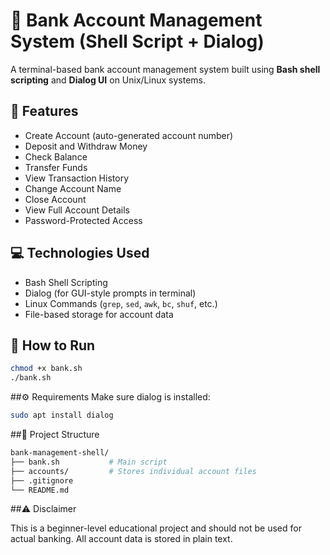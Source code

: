 # 🏦 Bank Account Management System (Shell Script + Dialog)

A terminal-based bank account management system built using **Bash shell scripting** and **Dialog UI** on Unix/Linux systems.

## 📌 Features

- Create Account (auto-generated account number)
- Deposit and Withdraw Money
- Check Balance
- Transfer Funds
- View Transaction History
- Change Account Name
- Close Account
- View Full Account Details
- Password-Protected Access

## 💻 Technologies Used

- Bash Shell Scripting
- Dialog (for GUI-style prompts in terminal)
- Linux Commands (`grep`, `sed`, `awk`, `bc`, `shuf`, etc.)
- File-based storage for account data

## 🧪 How to Run

```bash
chmod +x bank.sh
./bank.sh
```

##⚙️ Requirements
Make sure dialog is installed:
```bash
sudo apt install dialog
```

##📁 Project Structure
```bash
bank-management-shell/
├── bank.sh           # Main script
├── accounts/         # Stores individual account files
├── .gitignore
└── README.md
```

##⚠️ Disclaimer

This is a beginner-level educational project and should not be used for actual banking. All account data is stored in plain text.
